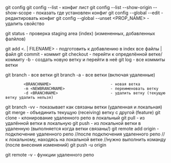 git config 
git config  --list                                - конфиг лист
git config  --list  --show-origin --show-scope    - показать где установлен конфиг
git config  --global --edit                       - редактировать конфиг
git config  --global --unset <PROP_NAME>          - удалить свойство

git status                                        - проверка staging area (index) (измененных, добавленных фалйлов)

git add <. | FILENAME>                            - подготовить к добавлению в index все файлы | файл
git commit                                        - коммит
git checkout                                      - перейти к определённой ветке/коммиту
              -b  <BRANCHNAME>                    - создать новую ветку и перейти в неё
git log                                           - все коммиты ветки

git branch                                        - все ветки
git branch -a                                     - все ветки (включая удаленные)

            <BRANCHNAME>                          - новая ветка
            -m <NEWBRANCHNAME>                    - переименовать ветку
            -d <BRANCHNAME>                       - удалить ветку (текущую ветку удалить нельзя)
git branch -vv                                    - показывает как связаны ветки (удаленная и локальная)
git merge <FEATUREBRANCHNAME>                     - объединить текущую (receiving) ветку с другой (feature)
git clone <URL>                                   - клонирование удаленного репо в локальный
git pull                                          - из удалённой ветки в локальную
git push                                          - из локальной ветки в удаленную (выполняется когда ветки связаны\/)
  git remote add origin <LINK>                    - подключение удаленного репо
  //после подключения удаленного репо 
  //к локальному, находясь на локальной ветке
  //нужно выполнить команду (после внесения изменений)
  git push -u origin <BRANCHNAME>      

git remote -v                                     - функции удаленного репо        
